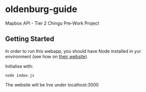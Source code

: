 # oldenburg-guide
Mapbox API - Tier 2 Chingu Pre-Work Project

## Getting Started
In order to run this webapp, you should have Node installed in yur environment (see how on [their website](https://nodejs.org)).

Initialise with:
```
node index.js
```

The website will be live under localhost:3000